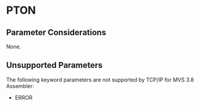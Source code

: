 PTON
====

Parameter Considerations
------------------------

None.

Unsupported Parameters
----------------------

The following keyword parameters are not supported by TCP/IP for MVS 3.8
Assembler:

-   ERROR
